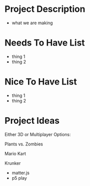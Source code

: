 # Project Description

- what we are making

# Needs To Have List

- thing 1
- thing 2

# Nice To Have List

- thing 1
- thing 2


# Project Ideas


Either 3D or Multiplayer
Options:


Plants vs. Zombies 

Mario Kart

Krunker


- matter.js
- p5 play